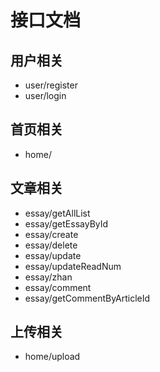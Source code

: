 # 接口文档
## 用户相关
- user/register
- user/login
## 首页相关
- home/
## 文章相关
- essay/getAllList
- essay/getEssayById
- essay/create
- essay/delete
- essay/update
- essay/updateReadNum
- essay/zhan
- essay/comment
- essay/getCommentByArticleId
## 上传相关
- home/upload